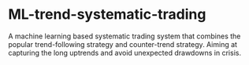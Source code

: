 # ML-trend-systematic-trading
A machine learning based systematic trading system that combines the popular trend-following strategy and counter-trend strategy. Aiming at capturing the long uptrends and avoid unexpected drawdowns in crisis.
